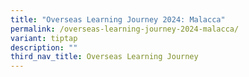 ```yaml
---
title: "Overseas Learning Journey 2024: Malacca"
permalink: /overseas-learning-journey-2024-malacca/
variant: tiptap
description: ""
third_nav_title: Overseas Learning Journey
---
```

